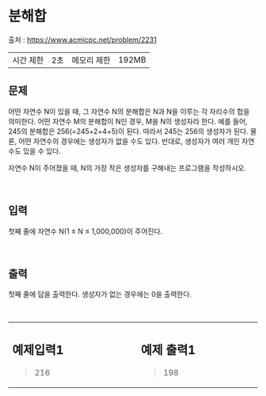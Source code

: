 # **분해합**

출처 : https://www.acmicpc.net/problem/2231

<table>
<td>시간 제한</td><td>2초</td>
<td>메모리 제한</td><td>192MB</td>
</table>

## **문제**

어떤 자연수 N이 있을 때, 그 자연수 N의 분해합은 N과 N을 이루는 각 자리수의 합을 의미한다. 어떤 자연수 M의 분해합이 N인 경우, M을 N의 생성자라 한다. 예를 들어, 245의 분해합은 256(=245+2+4+5)이 된다. 따라서 245는 256의 생성자가 된다. 물론, 어떤 자연수의 경우에는 생성자가 없을 수도 있다. 반대로, 생성자가 여러 개인 자연수도 있을 수 있다.

자연수 N이 주어졌을 때, N의 가장 작은 생성자를 구해내는 프로그램을 작성하시오.

</br>

## 입력

첫째 줄에 자연수 N(1 ≤ N ≤ 1,000,000)이 주어진다.

</br>

## 출력

첫째 줄에 답을 출력한다. 생성자가 없는 경우에는 0을 출력한다.

</br>


<table>
<td valign="top" width="50%">

## 예제입력1

> 216
</td>

<td>

</td>

<td valign="top" width="50%">

## 예제 출력1

> 198

</td>
</table>


